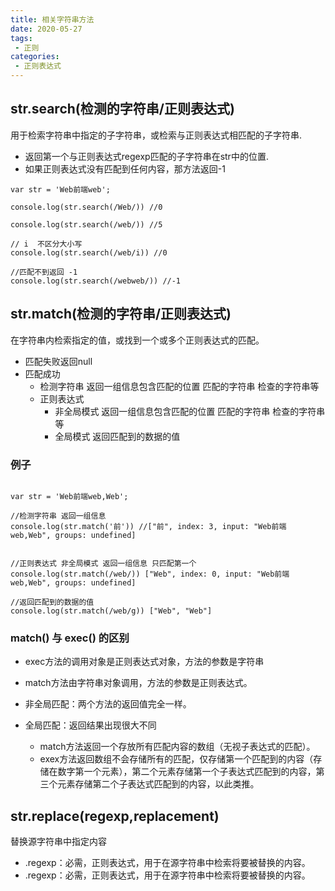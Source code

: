 ```yaml
---
title: 相关字符串方法
date: 2020-05-27
tags:
 - 正则
categories: 
 - 正则表达式
---
```

## str.search(检测的字符串/正则表达式)

用于检索字符串中指定的子字符串，或检索与正则表达式相匹配的子字符串.
* 返回第一个与正则表达式regexp匹配的子字符串在str中的位置.
* 如果正则表达式没有匹配到任何内容，那方法返回-1
  
```
var str = 'Web前端web';

console.log(str.search(/Web/)) //0

console.log(str.search(/web/)) //5

// i  不区分大小写
console.log(str.search(/web/i)) //0

//匹配不到返回 -1
console.log(str.search(/webweb/)) //-1
```

## str.match(检测的字符串/正则表达式)

在字符串内检索指定的值，或找到一个或多个正则表达式的匹配。
* 匹配失败返回null
* 匹配成功
  * 检测字符串 返回一组信息包含匹配的位置 匹配的字符串 检查的字符串等
  * 正则表达式
    * 非全局模式 返回一组信息包含匹配的位置 匹配的字符串 检查的字符串等
    * 全局模式  返回匹配到的数据的值

### 例子
```

var str = 'Web前端web,Web';

//检测字符串 返回一组信息
console.log(str.match('前')) //["前", index: 3, input: "Web前端web,Web", groups: undefined]


//正则表达式 非全局模式 返回一组信息 只匹配第一个
console.log(str.match(/web/)) ["Web", index: 0, input: "Web前端web,Web", groups: undefined]

//返回匹配到的数据的值
console.log(str.match(/web/g)) ["Web", "Web"]

```

### match() 与 exec() 的区别
* exec方法的调用对象是正则表达式对象，方法的参数是字符串

* match方法由字符串对象调用，方法的参数是正则表达式。

* 非全局匹配：两个方法的返回值完全一样。

* 全局匹配：返回结果出现很大不同
  * match方法返回一个存放所有匹配内容的数组（无视子表达式的匹配）。
  * exex方法返回数组不会存储所有的匹配，仅存储第一个匹配到的内容（存储在数字第一个元素），第二个元素存储第一个子表达式匹配到的内容，第三个元素存储第二个子表达式匹配到的内容，以此类推。


## str.replace(regexp,replacement)
替换源字符串中指定内容

* .regexp：必需，正则表达式，用于在源字符串中检索将要被替换的内容。
* .regexp：必需，正则表达式，用于在源字符串中检索将要被替换的内容。
